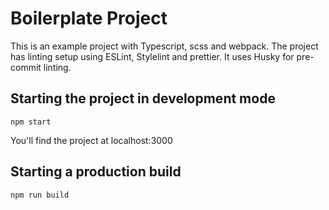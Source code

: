 # Boilerplate Project

This is an example project with Typescript, scss and webpack. The project has linting setup using ESLint, Stylelint and prettier. It uses Husky for pre-commit linting.

## Starting the project in development mode

```
npm start
```

You'll find the project at localhost:3000

## Starting a production build

```
npm run build
```
